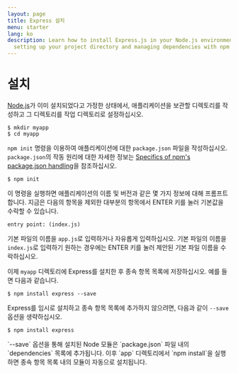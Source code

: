 ```yaml
---
layout: page
title: Express 설치
menu: starter
lang: ko
description: Learn how to install Express.js in your Node.js environment, including
  setting up your project directory and managing dependencies with npm.
---
```


# 설치

[Node.js](https://nodejs.org/)가 이미 설치되었다고 가정한 상태에서, 애플리케이션을 보관할 디렉토리를 작성하고 그 디렉토리를 작업 디렉토리로 설정하십시오.

```console
$ mkdir myapp
$ cd myapp
```

`npm init` 명령을 이용하여 애플리케이션에 대한 `package.json` 파일을 작성하십시오.
`package.json`의 작동 원리에 대한 자세한 정보는 [Specifics of npm's package.json handling](https://docs.npmjs.com/files/package.json)을 참조하십시오.

```console
$ npm init
```

이 명령을 실행하면 애플리케이션의 이름 및 버전과 같은 몇 가지 정보에 대해 프롬프트합니다.
지금은 다음의 항목을 제외한 대부분의 항목에서 ENTER 키를 눌러 기본값을 수락할 수 있습니다.

```console
entry point: (index.js)
```

기본 파일의 이름을 `app.js`로 입력하거나 자유롭게 입력하십시오. 기본 파일의 이름을 `index.js`로 입력하기 원하는 경우에는 ENTER 키를 눌러 제안된 기본 파일 이름을 수락하십시오.

이제 `myapp` 디렉토리에 Express를 설치한 후 종속 항목 목록에 저장하십시오. 예를 들면 다음과 같습니다.

```console
$ npm install express --save
```

Express를 임시로 설치하고 종속 항목 목록에 추가하지 않으려면, 다음과 같이 `--save` 옵션을 생략하십시오.

```console
$ npm install express
```

<div class="doc-box doc-info" markdown="1">
`--save` 옵션을 통해 설치된 Node 모듈은 `package.json` 파일 내의 `dependencies` 목록에 추가됩니다.
이후 `app` 디렉토리에서 `npm install`을 실행하면 종속 항목 목록 내의 모듈이 자동으로 설치됩니다.
</div>

